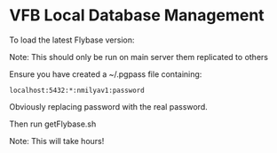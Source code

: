 VFB Local Database Management
======

To load the latest Flybase version:

Note: This should only be run on main server them replicated to others

Ensure you have created a ~/.pgpass file containing:
```
localhost:5432:*:nmilyav1:password
```
Obviously replacing password with the real password.

Then run getFlybase.sh

Note: This will take hours! 
